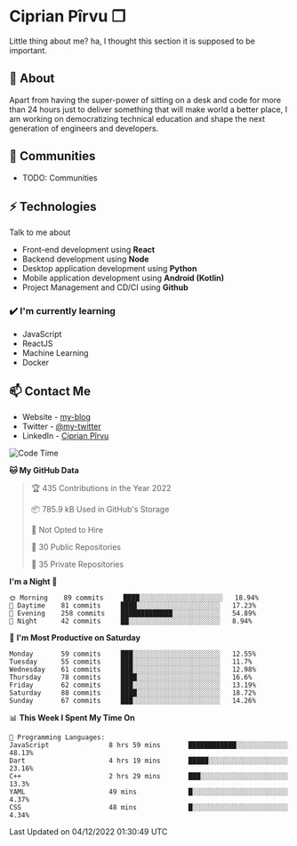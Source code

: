 # Ciprian Pîrvu ❐

Little thing about me? ha, I thought this section it is supposed to be important.

## 🧐 About

Apart from having the super-power of sitting on a desk and code for more than 24 hours just to deliver something that will make world a better place, I am working on democratizing technical education and shape the next generation of engineers and developers.

## 👯 Communities

-   TODO: Communities

## ⚡ Technologies

Talk to me about

-   Front-end development using **React**
-   Backend development using **Node**
-   Desktop application development using **Python**
-   Mobile application development using **Android (Kotlin)**
-   Project Management and CD/CI using **Github**

### ✔️ I'm currently learning

-   JavaScript
-   ReactJS
-   Machine Learning
-   Docker

## 📫 Contact Me

-   Website - [my-blog]()
-   Twitter - [@my-twitter]()
-   LinkedIn - [Ciprian Pîrvu](https://www.linkedin.com/in/p%C3%AErvu-ciprian-cristian-4415991b1/)

<!--START_SECTION:waka-->
![Code Time](http://img.shields.io/badge/Code%20Time-1%2C383%20hrs%203%20mins-blue)

**🐱 My GitHub Data** 

> 🏆 435 Contributions in the Year 2022
 > 
> 📦 785.9 kB Used in GitHub's Storage 
 > 
> 🚫 Not Opted to Hire
 > 
> 📜 30 Public Repositories 
 > 
> 🔑 35 Private Repositories  
 > 
**I'm a Night 🦉** 

```text
🌞 Morning    89 commits     ████░░░░░░░░░░░░░░░░░░░░░   18.94% 
🌆 Daytime    81 commits     ████░░░░░░░░░░░░░░░░░░░░░   17.23% 
🌃 Evening    258 commits    █████████████░░░░░░░░░░░░   54.89% 
🌙 Night      42 commits     ██░░░░░░░░░░░░░░░░░░░░░░░   8.94%

```
📅 **I'm Most Productive on Saturday** 

```text
Monday       59 commits     ███░░░░░░░░░░░░░░░░░░░░░░   12.55% 
Tuesday      55 commits     ███░░░░░░░░░░░░░░░░░░░░░░   11.7% 
Wednesday    61 commits     ███░░░░░░░░░░░░░░░░░░░░░░   12.98% 
Thursday     78 commits     ████░░░░░░░░░░░░░░░░░░░░░   16.6% 
Friday       62 commits     ███░░░░░░░░░░░░░░░░░░░░░░   13.19% 
Saturday     88 commits     ████░░░░░░░░░░░░░░░░░░░░░   18.72% 
Sunday       67 commits     ███░░░░░░░░░░░░░░░░░░░░░░   14.26%

```


📊 **This Week I Spent My Time On** 

```text
💬 Programming Languages: 
JavaScript               8 hrs 59 mins       ████████████░░░░░░░░░░░░░   48.13% 
Dart                     4 hrs 19 mins       █████░░░░░░░░░░░░░░░░░░░░   23.16% 
C++                      2 hrs 29 mins       ███░░░░░░░░░░░░░░░░░░░░░░   13.3% 
YAML                     49 mins             █░░░░░░░░░░░░░░░░░░░░░░░░   4.37% 
CSS                      48 mins             █░░░░░░░░░░░░░░░░░░░░░░░░   4.34%

```


 Last Updated on 04/12/2022 01:30:49 UTC
<!--END_SECTION:waka-->

